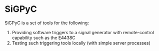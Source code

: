 # SiGPyC

SiGPyC is a set of tools for the following:

1. Providing software triggers to a signal generator with remote-control capability such as the E4438C
2. Testing such triggering tools locally (with simple server processes)
